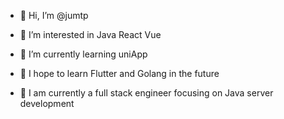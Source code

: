 - 👋 Hi, I’m @jumtp
- 👀 I’m interested in Java React Vue
- 🌱 I’m currently learning uniApp
- 💞️ I hope to learn Flutter and Golang in the future

- 🎈 I am currently a full stack engineer focusing on Java server development
